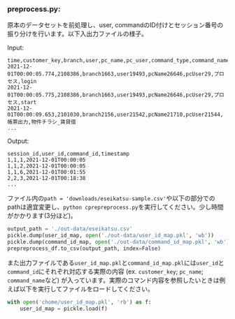 ### preprocess.py:

原本のデータセットを前処理し、user, commandのID付けとセッション番号の振り分けを行います。以下入出力ファイルの様子。

Input:
```
time,customer_key,branch,user,pc_name,pc_user,command_type,command_name
2021-12-01T00:00:05.774,2108386,branch1663,user19493,pcName26646,pcUser29,プロセス,login
2021-12-01T00:00:05.775,2108386,branch1663,user19493,pcName26646,pcUser29,プロセス,start
2021-12-01T00:00:09.653,2101030,branch2156,user21542,pcName21710,pcUser21544,帳票出力,物件チラシ_賃貸借
...
```

Output:
```
session_id,user_id,command_id,timestamp
1,1,1,2021-12-01T00:00:05
1,1,2,2021-12-01T00:00:05
1,1,6,2021-12-01T00:01:55
2,2,3,2021-12-01T00:18:38
...
```

ファイル内の`path = 'downloads/eseikatsu-sample.csv'`や以下の部分でのpathは適宜変更し、`python cprepreprocess.py`を実行してください。少し時間がかかります(3分ほど)。
```python
output_path = './out-data/eseikatsu.csv'
pickle.dump(user_id_map, open('./out-data/user_id_map.pkl', 'wb'))
pickle.dump(command_id_map, open('./out-data/command_id_map.pkl', 'wb'))
prepreprocess_df.to_csv(output_path, index=False)
```
また出力ファイルである`user_id_map.pkl`と`command_id_map.pkl`には`user_id`と`command_id`にそれぞれ対応する実際の内容 (ex. `customer_key`; `pc_name`; `command_name`など) が入っています。実際のコマンド内容を参照したいときは例えば以下を実行してファイルをロードしてください。
```python
with open('chome/user_id_map.pkl', 'rb') as f:
    user_id_map = pickle.load(f)
```
